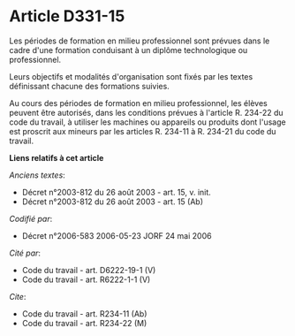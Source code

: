# Article D331-15

Les périodes de formation en milieu professionnel sont prévues dans le cadre d'une formation conduisant à un diplôme
technologique ou professionnel. 

Leurs objectifs et modalités d'organisation sont fixés par les textes définissant chacune des formations suivies. 

Au cours des périodes de formation en milieu professionnel, les élèves peuvent être autorisés, dans les conditions prévues à
l'article R. 234-22 du code du travail, à utiliser les machines ou appareils ou produits dont l'usage est proscrit aux
mineurs par les articles R. 234-11 à R. 234-21 du code du travail.

**Liens relatifs à cet article**

_Anciens textes_:

  - Décret n°2003-812 du 26 août 2003 - art. 15, v. init.
  - Décret n°2003-812 du 26 août 2003 - art. 15 (Ab)

_Codifié par_:

  - Décret n°2006-583 2006-05-23 JORF 24 mai 2006

_Cité par_:

  - Code du travail - art. D6222-19-1 (V)
  - Code du travail - art. R6222-1-1 (V)

_Cite_:

  - Code du travail - art. R234-11 (Ab)
  - Code du travail - art. R234-22 (M)
